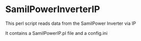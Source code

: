# SamilPowerInverterIP
This perl script reads data from the SamilPower Inverter via IP

It contains a SamilPowerIP.pl file and a config.ini



